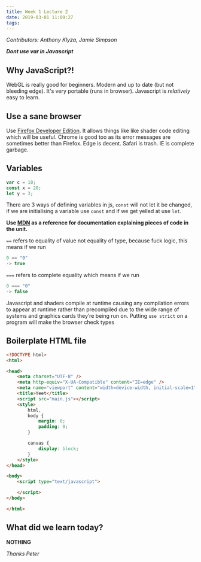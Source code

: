 ```yaml
---
title: Week 1 Lecture 2
date: 2019-03-01 11:09:27
tags:
---
```


*Contributors: Anthony Klyza, Jamie Simpson*

***Dont use var in Javascript***

## Why JavaScript?!

WebGL is really good for beginners. Modern and up to date (but not bleeding edge). It's very portable (runs in browser). Javascript is *relatively* easy to learn.

## Use a sane browser

Use [Firefox Developer Edition](https://www.mozilla.org/en-US/firefox/developer/). It allows things like like shader code editing which will be useful. Chrome is good too as its error messages are sometimes better than Firefox. Edge is decent. Safari is trash. IE is complete garbage.

## Variables

```Javascript
var c = 10;
const x = 20;
let y = 3;
```

There are 3 ways of defining variables in js, `const` will not let it be changed, if we
are initialising a variable use `const` and if we get yelled at use `let`.

**Use [MDN](https://developer.mozilla.org/en-US/docs/Web/JavaScript) as a reference for documentation explaining pieces of code in
the unit.**

`==` refers to equality of value not equality of type, because fuck logic, this
means if we run
```Javascript
0 == "0"
-> true
```
`===` refers to complete equality which means if we run
```Javascript
0 === "0"
-> false
```

Javascript and shaders compile at runtime causing any compilation errors to appear at runtime rather than precompiled due to the wide range of systems and
graphics cards they’re being run on.
Putting `use strict` on a program will make the browser check types

## Boilerplate HTML file

```html
<!DOCTYPE html>
<html>

<head>
    <meta charset="UTF-8" />
    <meta http-equiv="X-UA-Compatible" content="IE=edge" />
    <meta name="viewport" content="width=device-width, initial-scale=1" />
    <title>Yeet</title>
    <script src="main.js"></script>
    <style>
        html,
        body {
            margin: 0;
            padding: 0;
        }

        canvas {
            display: block;
        }
    </style>
</head>

<body>
    <script type="text/javascript">

    </script>
</body>

</html>
```

## What did we learn today?

**NOTHING**

*Thanks Peter*
